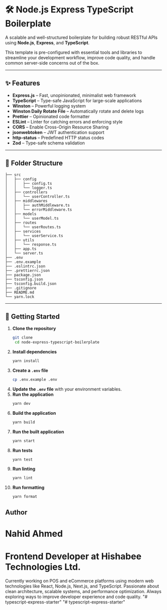 # 🛠️ Node.js Express TypeScript Boilerplate

A scalable and well-structured boilerplate for building robust RESTful APIs using **Node.js**, **Express**, and **TypeScript**.

This template is pre-configured with essential tools and libraries to streamline your development workflow, improve code quality, and handle common server-side concerns out of the box.

---

## ✨ Features

- **Express.js** – Fast, unopinionated, minimalist web framework
- **TypeScript** – Type-safe JavaScript for large-scale applications
- **Winston** – Powerful logging system
- **Winston Daily Rotate File** – Automatically rotate and delete logs
- **Prettier** – Opinionated code formatter
- **ESLint** – Linter for catching errors and enforcing style
- **CORS** – Enable Cross-Origin Resource Sharing
- **jsonwebtoken** – JWT authentication support
- **http-status** – Predefined HTTP status codes
- **Zod** – Type-safe schema validation

---

## 📁 Folder Structure

```plaintext
├── src
│   ├── config
│   │   ├── config.ts
│   │   └── logger.ts
│   ├── controllers
│   │   └── userController.ts
│   ├── middlewares
│   │   ├── authMiddleware.ts
│   │   └── errorMiddleware.ts
│   ├── models
│   │   └── userModel.ts
│   ├── routes
│   │   └── userRoutes.ts
│   ├── services
│   │   └── userService.ts
│   ├── utils
│   │   └── response.ts
│   ├── app.ts
│   └── server.ts
├── .env
├── .env.example
├── .eslintrc.json
├── .prettierrc.json
├── package.json
├── tsconfig.json
├── tsconfig.build.json
├── .gitignore
├── README.md
└── yarn.lock
```

---

## 🚀 Getting Started

1. **Clone the repository**
   ```bash
   git clone
    cd node-express-typescript-boilerplate
   ```
2. **Install dependencies**
   ```bash
   yarn install
   ```
3. **Create a `.env` file**
   ```bash
   cp .env.example .env
   ```
4. **Update the `.env` file** with your environment variables.
5. **Run the application**
   ```bash
   yarn dev
   ```
6. **Build the application**
   ```bash
   yarn build
   ```
7. **Run the built application**
   ```bash
   yarn start
   ```
8. **Run tests**
   ```bash
   yarn test
   ```
9. **Run linting**
   ```bash
   yarn lint
   ```
10. **Run formatting**
    ```bash
    yarn format
    ```

## Author

# Nahid Ahmed

# Frontend Developer at Hishabee Technologies Ltd.

Currently working on POS and eCommerce platforms using modern web technologies like React, Node.js, Next.js, and TypeScript.
Passionate about clean architecture, scalable systems, and performance optimization.
Always exploring ways to improve developer experience and code quality.
"# typescript-express-starter" 
"# typescript-express-starter" 
